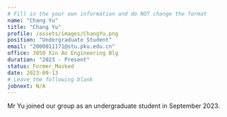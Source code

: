 ```yaml
---
# Fill in the your own information and do NOT change the format
name: "Chang Yu"
title: "Chang Yu"
profile: /assets/images/ChangYu.png
position: "Undergraduate Student"
email: "2000011171@stu.pku.edu.cn"
office: 3050 Xin Ao Engineering Blg
duration: "2023 - Present"
status: Former_Masked 
date: 2023-09-13
# Leave the following blank
jobnext: N/A
---
```


Mr Yu joined our group as an undergraduate student in September 2023. 
